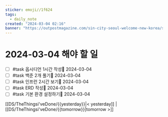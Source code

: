 ```yaml
---
sticker: emoji//1f624
tags:
  - daily_note
created: "2024-03-04 02:16"
banner: "https://outpostmagazine.com/sin-city-seoul-welcome-new-korea/seoul-skyline-photo/"
---
```


# 2024-03-04 해야 할 일

- [ ] #task 옵시디언 1시간 작성📅 2024-03-04
- [ ] #task 백준 2개 풀기📅 2024-03-04
- [ ] #task 인프런 2시간 보기📅 2024-03-04
- [ ] #task ERD 작성📅 2024-03-04 
- [ ] #task 기본 환경 설정하기📅 2024-03-04 

[[DS/TheThingsi'veDone/{{yesterday}}|< yesterday]] | [[DS/TheThingsi'veDone/{{tomorrow}}|tomorrow >]]